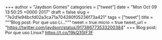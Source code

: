 
+++
author = "Jaydson Gomes"
categories = ["tweet"]
date = "Mon Oct 09 13:50:25 +0000 2017"
draft = false
slug = "7e2d1e94bcfd02a3ca71a704280f05236f73a421"
tags = ["tweet"]
title = """Blog post: Por que uso Li..."""
tweet = true
micro = true
tweet_url = "https://twitter.com/jaydson/status/917386773533200384"
+++
Blog post: Por que uso Linux?  https://t.co/19kQ35tF3F

